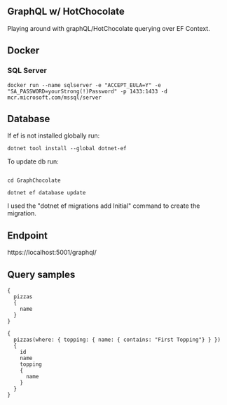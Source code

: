 ﻿## GraphQL w/ HotChocolate

Playing around with graphQL/HotChocolate querying over EF Context.

## Docker

### SQL Server

`docker run --name sqlserver -e "ACCEPT_EULA=Y" -e "SA_PASSWORD=yourStrong(!)Password" -p 1433:1433 -d mcr.microsoft.com/mssql/server`

## Database

If ef is not installed globally run:

```
dotnet tool install --global dotnet-ef
```

To update db run:

```

cd GraphChocolate

dotnet ef database update

```

I used the "dotnet ef migrations add Initial" command to create the migration.

## Endpoint

https://localhost:5001/graphql/

## Query samples

```
{
  pizzas
  {
    name
  }
}
```

```
{
  pizzas(where: { topping: { name: { contains: "First Topping"} } })
  {
    id
    name
    topping
    {
      name
    }
  }
}
```
